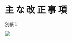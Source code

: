 # 主 な 改 正 事 項

別紙１

![](https://www.nta.go.jp/tmp/efd894ad-7481-480c-a3b6-34b61e9ec9ce/images/bd7898e7020cc36828b900f2c68f58a516b41102026826b5ee254f9e32f5934b.jpg)